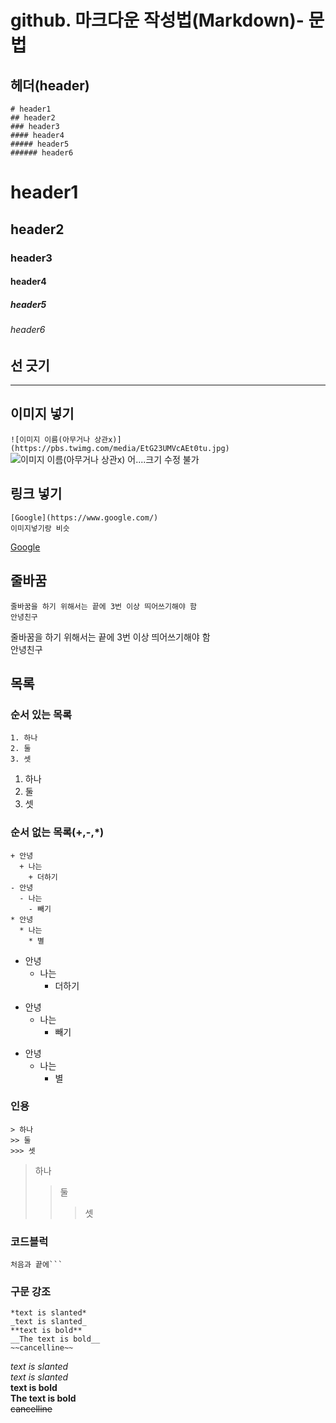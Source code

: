 # github. 마크다운 작성법(Markdown)- 문법

## 헤더(header)
```
# header1
## header2
### header3
#### header4
##### header5
###### header6
```
# header1
## header2
### header3
#### header4
##### header5
###### header6

## 선 긋기
---

## 이미지 넣기
```![이미지 이름(아무거나 상관x)](https://pbs.twimg.com/media/EtG23UMVcAEt0tu.jpg)```
![이미지 이름(아무거나 상관x)](https://pbs.twimg.com/media/EtG23UMVcAEt0tu.jpg)
어....크기 수정 불가

## 링크 넣기
```
[Google](https://www.google.com/)
이미지넣기랑 비슷
```
[Google](https://www.google.com/)

## 줄바꿈
```
줄바꿈을 하기 위해서는 끝에 3번 이상 띄어쓰기해야 함   
안녕친구
```
줄바꿈을 하기 위해서는 끝에 3번 이상 띄어쓰기해야 함   
안녕친구

## 목록
### 순서 있는 목록
```
1. 하나
2. 둘
3. 셋
```
1. 하나
2. 둘
3. 셋

### 순서 없는 목록(+,-,*)
```
+ 안녕
  + 나는
    + 더하기
- 안녕
  - 나는
    - 빼기
* 안녕
  * 나는
    * 별   
```
+ 안녕
  + 나는
    + 더하기
- 안녕
  - 나는
    - 빼기
* 안녕
  * 나는
    * 별   


### 인용
```
> 하나
>> 둘
>>> 셋

```
> 하나
>> 둘
>>> 셋

### 코드블럭
```
처음과 끝에```
```
### 구문 강조
```
*text is slanted*
_text is slanted_
**text is bold**
__The text is bold__
~~cancelline~~
```
*text is slanted*   
_text is slanted_   
**text is bold**   
__The text is bold__   
~~cancelline~~   
